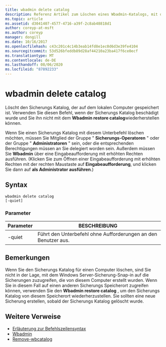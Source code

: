 ```yaml
---
title: wbadmin delete catalog
description: Referenz Artikel zum Löschen eines Wbadmin-Katalogs, mit dem der auf dem lokalen Computer gespeicherte Sicherungs Katalog gelöscht wird.
ms.topic: article
ms.assetid: d3041407-4577-4716-a39f-2c8ab48818d1
author: coreyp-at-msft
ms.author: coreyp
manager: dongill
ms.date: 10/16/2017
ms.openlocfilehash: c43c201c4c14b3eab14fd8e1ec0d6d3e39fe4104
ms.sourcegitcommit: 53d526bfeddb89d28af44210a23ba417f6ce0ecf
ms.translationtype: MT
ms.contentlocale: de-DE
ms.lasthandoff: 08/06/2020
ms.locfileid: "87892233"
---
```

# <a name="wbadmin-delete-catalog"></a>wbadmin delete catalog



Löscht den Sicherungs Katalog, der auf dem lokalen Computer gespeichert ist. Verwenden Sie diesen Befehl, wenn der Sicherungs Katalog beschädigt wurde und Sie ihn nicht mit dem **Wbadmin restore catalog**wiederherstellen können.

Wenn Sie einen Sicherungs Katalog mit diesem Unterbefehl löschen möchten, müssen Sie Mitglied der Gruppe " **Sicherungs-Operatoren** " oder der Gruppe " **Administratoren** " sein, oder die entsprechenden Berechtigungen müssen an Sie delegiert worden sein. Außerdem müssen Sie **Wbadmin** über eine Eingabeaufforderung mit erhöhten Rechten ausführen. (Klicken Sie zum Öffnen einer Eingabeaufforderung mit erhöhten Rechten mit der rechten Maustaste auf **Eingabeaufforderung**, und klicken Sie dann auf **als Administrator ausführen**.)

## <a name="syntax"></a>Syntax

```
wbadmin delete catalog
[-quiet]
```

### <a name="parameters"></a>Parameter

|Parameter|BESCHREIBUNG|
|---------|-----------|
|-quiet|Führt den Unterbefehl ohne Aufforderungen an den Benutzer aus.|

## <a name="remarks"></a>Bemerkungen

Wenn Sie den Sicherungs Katalog für einen Computer löschen, sind Sie nicht in der Lage, mit dem Windows Server-Sicherung-Snap-in auf die Sicherungen zuzugreifen, die von diesem Computer erstellt wurden. Wenn Sie in diesem Fall auf einen anderen Sicherungs Speicherort zugreifen können, verwenden Sie den **Wbadmin restore catalog** , um den Sicherungs Katalog von diesem Speicherort wiederherzustellen. Sie sollten eine neue Sicherung erstellen, sobald der Sicherungs Katalog gelöscht wurde.

## <a name="additional-references"></a>Weitere Verweise

- [Erläuterung zur Befehlszeilensyntax](command-line-syntax-key.md)
-   [Wbadmin](wbadmin.md)
-   [Remove-wbcatalog](/powershell/module/windowserverbackup/?view=winserver2012r2-ps)
